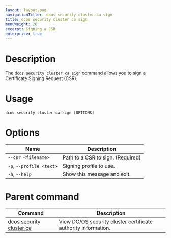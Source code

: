 ```yaml
---
layout: layout.pug
navigationTitle:  dcos security cluster ca sign
title: dcos security cluster ca sign
menuWeight: 20
excerpt: Signing a CSR
enterprise: true
---
```


# Description

The `dcos security cluster ca sign` command allows you to sign a Certificate Signing Request (CSR).

# Usage

```
dcos security cluster ca sign [OPTIONS]
```

# Options

| Name | Description |
|----------|---------------|
| `--csr <filename>` | Path to a CSR to sign.  (Required) |
|  `-p`, `--profile <text>` |  Signing profile to use.|
|  `-h`, `--help` |  Show this message and exit.|


# Parent command

| Command | Description |
|---------|-------------|
| [dcos security cluster ca](/1.12/cli/command-reference/dcos-security/dcos-security-cluster/dcos-security-cluster-ca/) | View DC/OS security cluster certificate authority information. |
